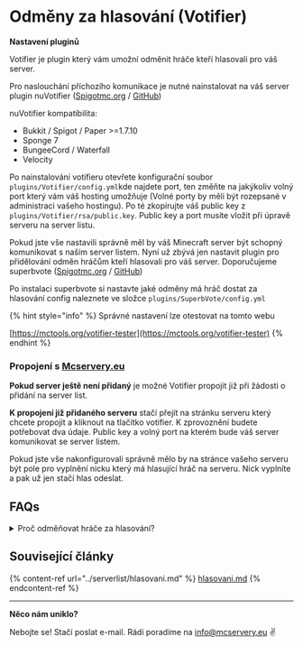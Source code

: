 # Odměny za hlasování (Votifier)

**Nastavení pluginů**

Votifier je plugin který vám umožní odměnit hráče kteří hlasovali pro váš server.

Pro naslouchání příchozího komunikace je nutné nainstalovat na váš server plugin nuVotifier ([Spigotmc.org](https://www.spigotmc.org/resources/nuvotifier.13449/) / [GitHub](https://github.com/NuVotifier/NuVotifier))

nuVotifier kompatibilita:

* Bukkit / Spigot / Paper >=1.7.10
* Sponge 7
* BungeeCord / Waterfall
* Velocity

Po nainstalování votifieru otevřete konfigurační soubor `plugins/Votifier/config.yml`kde najdete port, ten změňte na jakýkoliv volný port který vám váš hosting umožňuje (Volné porty by měli být rozepsané v administraci vašeho hostingu). Po té zkopírujte váš public key z `plugins/Votifier/rsa/public.key`. Public key a port musíte vložit při úpravě serveru na server listu.

Pokud jste vše nastavili správně měl by váš Minecraft server být schopný komunikovat s naším server listem. Nyní už zbývá jen nastavit plugin pro přidělování odměn hráčům kteří hlasovali pro váš server. Doporučujeme superbvote ([Spigotmc.org](https://www.spigotmc.org/resources/superbvote.11626/) / [GitHub](https://github.com/astei/SuperbVote))

Po instalaci superbvote si nastavte jaké odměny má hráč dostat za hlasování config naleznete ve složce `plugins/SuperbVote/config.yml`

{% hint style="info" %}
Správné nastavení lze otestovat na tomto webu&#x20;

[https://mctools.org/votifier-tester](https://mctools.org/votifier-tester)
{% endhint %}

### **Propojení s** [**Mcservery.eu**](https://mcservery.eu/)

**Pokud server ještě není přidaný** je možné Votifier propojit již při žádosti o přidání na server list.

**K propojení již přidaného serveru** stačí přejít na stránku serveru který chcete propojit a kliknout na tlačítko votifier. K zprovoznění budete potřebovat dva údaje. Public key a volný port na kterém bude váš server komunikovat se server listem.

Pokud jste vše nakonfigurovali správně mělo by na stránce vašeho serveru být pole pro vyplnění nicku který má hlasující hráč na serveru. Nick vyplníte a pak už jen stačí hlas odeslat.

## FAQs

<details>

<summary>Proč odměňovat hráče za hlasování?</summary>

Odměna za hlasování pro váš server motivuje hráče pravidelně hlasovat a tak zvyšovat viditelnost vašeho serveru na server listu.

</details>

## Související články

{% content-ref url="../serverlist/hlasovani.md" %}
[hlasovani.md](../serverlist/hlasovani.md)
{% endcontent-ref %}

****

**Něco nám uniklo?**

Nebojte se! Stačí poslat e-mail. Rádi poradíme na [info@mcservery.eu](mailto:info@mcservery.eu) ✌️
